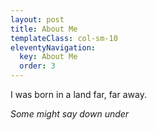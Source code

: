```yaml
---
layout: post
title: About Me
templateClass: col-sm-10
eleventyNavigation:
  key: About Me
  order: 3
---
```


I was born in a land far, far away.

*Some might say down under*
